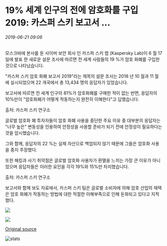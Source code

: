 # 19% 세계 인구의 전에 암호화를 구입 2019: 카스퍼 스키 보고서 ...

###### 2019-06-21 09:06

모스크바에 본사를 둔 사이버 보안 회사 인 카스퍼 스키 랩 (Kaspersky Lab)이 6 월 17 일에 발표 한 새로운 설문 조사에 따르면 전 세계 사람들의 19 %가 암호 화폐를 구입한 것으로 나타났습니다.

"카스퍼 스키 암호 화폐 보고서 2019"라는 제목의 설문 조사는 2018 년 10 월과 11 월에 실시되었으며 22 개국에서 총 13,434 명의 응답자가 있었습니다.

보고서에 따르면 전 세계 인구의 81%가 암호화폐를 구매한 적이 없는 반면, 응답자의 10%만이 "암호화폐가 어떻게 작동하는지 완전히 이해한다"고 답했습니다.

출처: 카스퍼 스키 연구소

글로벌 암호화 폐 투자자들이 암호 화폐 사용을 중단한 주요 이유 중 대부분의 응답자는 "너무 높은" 변동성을 인용하여 안정성을 사용할 준비가 되기 전에 안정성이 필요하다는 것을 암시했습니다.

그와 함께, 응답자의 22 %는 실제 자산으로 백업되지 않기 때문에 그들은 암호화 사용을 중지 주장했다.

또한 해킹과 사기 취약점은 글로벌 암호화 사용자가 환멸을 느끼는 가장 큰 이유가 아니었으며 응답자들은 이러한 요인을 각각 19%와 15%만 차지했습니다.

출처: 카스퍼 스키 연구소

보고서와 함께 보도 자료에서, 카스퍼 스키 팀은 글로벌 소비자에 의해 암호 산업의 채택은 암호 화폐가 작동하는 방법에 대한 적절한 이해부족으로 인해 둔화되고 있다고 지적했다.

![](https://s3.cointelegraph.com/storage/uploads/view/59b88d83ff19770de1b799e1bf64a6c6.png)

![](https://s3.cointelegraph.com/storage/uploads/view/b29620344492b2ef76a0a13d30de0b79.png)

[Original source](https://cointelegraph.com/news/19-of-world-population-bought-crypto-before-2019-kaspersky-report)

![stats](https://c.statcounter.com/11760860/0/a89fa40b/1/ "stats")